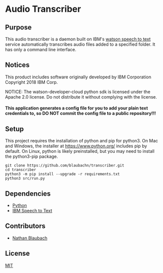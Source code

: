 # Audio Transcriber

## Purpose

This audio transcriber is a daemon built on IBM's [watson speech to text](https://www.ibm.com/watson/services/speech-to-text/) service automatically transcribes audio files added to a specified folder. It has only a command line interface.

## Notices

This product includes software originally developed by IBM Corporation
Copyright 2018 IBM Corp.

NOTICE: The watson-developer-cloud python sdk is licensed under the Apache 2.0 license.
Do not distribute it without complying with the license.

#### This application generates a config file for you to add your plain text credentials to, so **DO NOT** commit the config file to a public repository!!!

## Setup

This project requires the installation of python and pip for python3. On Mac and Windows, the installer at https://www.python.org/ includes pip by default. On Linux, python is likely preinstalled, but you may need to install the python3-pip package.

```
git clone https://github.com/blaubachn/transcriber.git
cd transcriber
python3 -m pip install --upgrade -r requirements.txt
python3 src/run.py
```

## Dependencies

* [Python](https://www.python.org/)
* [IBM Speech to Text](https://www.ibm.com/watson/services/speech-to-text/)

## Contributors

* [Nathan Blaubach](https://github.com/blaubachn)

## License

[MIT](https://github.com/blaubachn/transcriber/blob/master/LICENSE)
